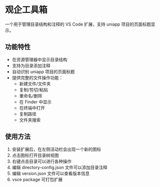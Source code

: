 # 观企工具箱

一个用于管理目录结构和注释的 VS Code 扩展，支持 uniapp 项目的页面标题显示。

## 功能特性

- 在资源管理器中显示目录结构
- 支持为目录添加注释
- 自动识别 uniapp 项目的页面标题
- 提供完整的文件操作功能：
  - 新建文件/文件夹
  - 复制/剪切/粘贴
  - 重命名/删除
  - 在 Finder 中显示
  - 在终端中打开
  - 复制路径
  - 文件夹搜索

## 使用方法

1. 安装扩展后，在左侧活动栏会出现一个新的图标
2. 点击图标打开目录树视图
3. 右键点击目录可以进行各种操作
4. 编辑 directory-config.json 文件可以添加目录注释
5. 编辑 version.json 文件可以查看版本信息
6. vsce package 可打包扩展

